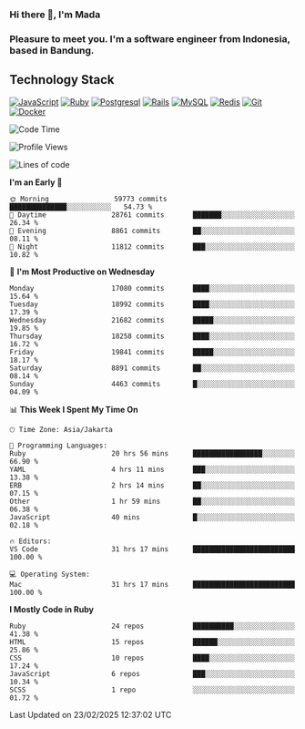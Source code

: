### Hi there 👋, I'm Mada
### Pleasure to meet you. I'm a software engineer from Indonesia, based in Bandung.

## Technology Stack

[![JavaScript](https://img.shields.io/badge/-JavaScript-%23F7DF1C?style=flat-square&logo=javascript&logoColor=000000&labelColor=%23F7DF1C&color=%23FFCE5A)](https://www.javascript.com/)
[![Ruby](https://img.shields.io/badge/Ruby-CC342D?style=flat-square&logo=ruby&logoColor=white)](https://www.ruby-lang.org/en/)
[![Postgresql](https://img.shields.io/badge/PostgreSQL-316192?style=flat-square&logo=postgresql&logoColor=ffffff)](https://www.postgresql.org/)
[![Rails](https://img.shields.io/badge/Ruby_on_Rails-CC0000?style=flat-square&logo=ruby-on-rails&logoColor=white)](https://rubyonrails.org/)
[![MySQL](https://img.shields.io/badge/-MySQL-4479A1?style=flat-square&logo=MySQL&logoColor=ffffff)](https://www.mysql.com/)
[![Redis](https://img.shields.io/badge/-Redis-DC382D?style=flat-square&logo=Redis&logoColor=ffffff)](https://redis.io/)
[![Git](https://img.shields.io/badge/-Git-%23F05032?style=flat-square&logo=git&logoColor=%23ffffff)](https://git-scm.com/)
[![Docker](https://img.shields.io/badge/-Docker-2496ED?style=flat-square&logo=docker&logoColor=ffffff)](https://www.docker.com/)
<!--
**madaarya/madaarya** is a ✨ _special_ ✨ repository because its `README.md` (this file) appears on your GitHub profile.

Here are some ideas to get you started:

- 🔭 I’m currently working on ...
- 🌱 I’m currently learning ...
- 👯 I’m looking to collaborate on ...
- 🤔 I’m looking for help with ...
- 💬 Ask me about ...
- 📫 How to reach me: ...
- 😄 Pronouns: ...
- ⚡ Fun fact: ...
-->
<!--START_SECTION:waka-->
![Code Time](http://img.shields.io/badge/Code%20Time-7%2C045%20hrs%2057%20mins-blue)

![Profile Views](http://img.shields.io/badge/Profile%20Views-0-blue)

![Lines of code](https://img.shields.io/badge/From%20Hello%20World%20I%27ve%20Written-47.4%20million%20lines%20of%20code-blue)

**I'm an Early 🐤** 

```text
🌞 Morning                59773 commits       ██████████████░░░░░░░░░░░   54.73 % 
🌆 Daytime                28761 commits       ███████░░░░░░░░░░░░░░░░░░   26.34 % 
🌃 Evening                8861 commits        ██░░░░░░░░░░░░░░░░░░░░░░░   08.11 % 
🌙 Night                  11812 commits       ███░░░░░░░░░░░░░░░░░░░░░░   10.82 % 
```
📅 **I'm Most Productive on Wednesday** 

```text
Monday                   17080 commits       ████░░░░░░░░░░░░░░░░░░░░░   15.64 % 
Tuesday                  18992 commits       ████░░░░░░░░░░░░░░░░░░░░░   17.39 % 
Wednesday                21682 commits       █████░░░░░░░░░░░░░░░░░░░░   19.85 % 
Thursday                 18258 commits       ████░░░░░░░░░░░░░░░░░░░░░   16.72 % 
Friday                   19841 commits       █████░░░░░░░░░░░░░░░░░░░░   18.17 % 
Saturday                 8891 commits        ██░░░░░░░░░░░░░░░░░░░░░░░   08.14 % 
Sunday                   4463 commits        █░░░░░░░░░░░░░░░░░░░░░░░░   04.09 % 
```


📊 **This Week I Spent My Time On** 

```text
🕑︎ Time Zone: Asia/Jakarta

💬 Programming Languages: 
Ruby                     20 hrs 56 mins      █████████████████░░░░░░░░   66.90 % 
YAML                     4 hrs 11 mins       ███░░░░░░░░░░░░░░░░░░░░░░   13.38 % 
ERB                      2 hrs 14 mins       ██░░░░░░░░░░░░░░░░░░░░░░░   07.15 % 
Other                    1 hr 59 mins        ██░░░░░░░░░░░░░░░░░░░░░░░   06.38 % 
JavaScript               40 mins             █░░░░░░░░░░░░░░░░░░░░░░░░   02.18 % 

🔥 Editors: 
VS Code                  31 hrs 17 mins      █████████████████████████   100.00 % 

💻 Operating System: 
Mac                      31 hrs 17 mins      █████████████████████████   100.00 % 
```

**I Mostly Code in Ruby** 

```text
Ruby                     24 repos            ██████████░░░░░░░░░░░░░░░   41.38 % 
HTML                     15 repos            ██████░░░░░░░░░░░░░░░░░░░   25.86 % 
CSS                      10 repos            ████░░░░░░░░░░░░░░░░░░░░░   17.24 % 
JavaScript               6 repos             ███░░░░░░░░░░░░░░░░░░░░░░   10.34 % 
SCSS                     1 repo              ░░░░░░░░░░░░░░░░░░░░░░░░░   01.72 % 
```




 Last Updated on 23/02/2025 12:37:02 UTC
<!--END_SECTION:waka-->
